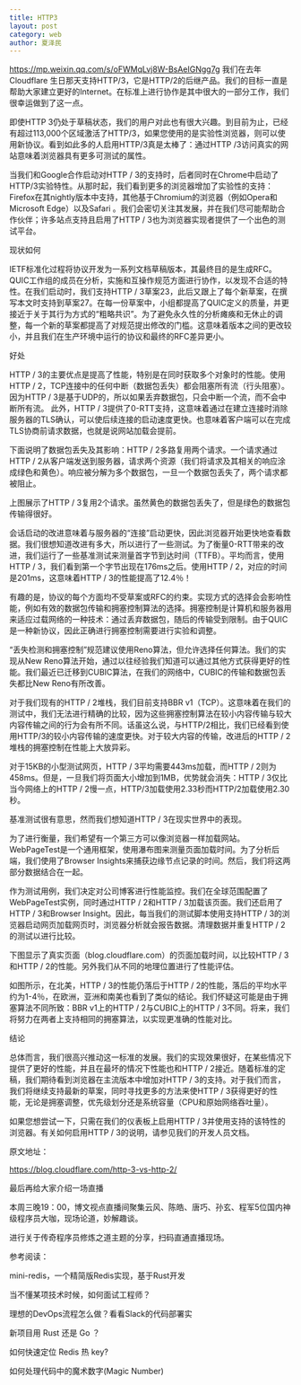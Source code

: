 ```yaml
---
title: HTTP3
layout: post
category: web
author: 夏泽民
---
```

https://mp.weixin.qq.com/s/oFWMqLvj8W-BsAeIGNgg7g
我们在去年Cloudflare 生日那天支持HTTP/3，它是HTTP/2的后继产品。我们的目标一直是帮助大家建立更好的Internet。在标准上进行协作是其中很大的一部分工作，我们很幸运做到了这一点。

即使HTTP 3仍处于草稿状态，我们的用户对此也有很大兴趣。到目前为止，已经有超过113,000个区域激活了HTTP/3，如果您使用的是实验性浏览器，则可以使用新协议。看到如此多的人启用HTTP/3真是太棒了：通过HTTP /3访问真实的网站意味着浏览器具有更多可测试的属性。

当我们和Google合作启动对HTTP / 3的支持时，后者同时在Chrome中启动了HTTP/3实验特性。从那时起，我们看到更多的浏览器增加了实验性的支持：Firefox在其nightly版本中支持，其他基于Chromium的浏览器（例如Opera和Microsoft Edge）以及Safari 。我们会密切关注其发展，并在我们尽可能帮助合作伙伴；许多站点支持且启用了HTTP / 3也为浏览器实现者提供了一个出色的测试平台。
<!-- more -->
现状如何


IETF标准化过程将协议开发为一系列文档草稿版本，其最终目的是生成RFC。QUIC工作组的成员在分析，实施和互操作规范方面进行协作，以发现不合适的特性。在我们启动时，我们支持HTTP / 3草案23，此后又跟上了每个新草案，在撰写本文时支持到草案27。在每一份草案中，小组都提高了QUIC定义的质量，并更接近于关于其行为方式的“粗略共识”。为了避免永久性的分析瘫痪和无休止的调整，每一个新的草案都提高了对规范提出修改的门槛。这意味着版本之间的更改较小，并且我们在生产环境中运行的协议和最终的RFC差异更小。



好处


HTTP / 3的主要优点是提高了性能，特别是在同时获取多个对象时的性能。使用HTTP / 2，TCP连接中的任何中断（数据包丢失）都会阻塞所有流（行头阻塞）。因为HTTP / 3是基于UDP的，所以如果丢弃数据包，只会中断一个流，而不会中断所有流。
此外，HTTP / 3提供了0-RTT支持，这意味着通过在建立连接时消除服务器的TLS确认，可以使后续连接的启动速度更快。也意味着客户端可以在完成TLS协商前请求数据，也就是说网站加载会提前。

下面说明了数据包丢失及其影响：HTTP / 2多路复用两个请求。一个请求通过HTTP / 2从客户端发送到服务器，请求两个资源（我们将请求及其相关的响应涂成绿色和黄色）。响应被分解为多个数据包，一旦一个数据包丢失了，两个请求都被阻止。







上图展示了HTTP / 3复用2个请求。虽然黄色的数据包丢失了，但是绿色的数据包传输得很好。

会话启动的改进意味着与服务器的“连接”启动更快，因此浏览器开始更快地查看数据。我们很想知道改进有多大，所以进行了一些测试。为了衡量0-RTT带来的改进，我们运行了一些基准测试来测量首字节到达时间（TTFB）。平均而言，使用HTTP / 3，我们看到第一个字节出现在176ms之后。使用HTTP / 2，对应的时间是201ms，这意味着HTTP / 3的性能提高了12.4％！





有趣的是，协议的每个方面均不受草案或RFC的约束。实现方式的选择会会影响性能，例如有效的数据包传输和拥塞控制算法的选择。拥塞控制是计算机和服务器用来适应过载网络的一种技术：通过丢弃数据包，随后的传输受到限制。由于QUIC是一种新协议，因此正确进行拥塞控制需要进行实验和调整。

“丢失检测和拥塞控制”规范建议使用Reno算法，但允许选择任何算法。我们的实现从New Reno算法开始，通过以往经验我们知道可以通过其他方式获得更好的性能。我们最近已迁移到CUBIC算法，在我们的网络中，CUBIC的传输和数据包丢失都比New Reno有所改善。

对于我们现有的HTTP / 2堆栈，我们目前支持BBR v1（TCP）。这意味着在我们的测试中，我们无法进行精确的比较，因为这些拥塞控制算法在较小内容传输与较大内容传输之间的行为会有所不同。话虽这么说，与HTTP/2相比，我们已经看到使用HTTP/3的较小内容传输的速度更快。对于较大内容的传输，改进后的HTTP / 2堆栈的拥塞控制在性能上大放异彩。

对于15KB的小型测试网页，HTTP / 3平均需要443ms加载，而HTTP / 2则为458ms。但是，一旦我们将页面大小增加到1MB，优势就会消失：HTTP / 3仅比当今网络上的HTTP / 2慢一点，HTTP/3加载使用2.33秒而HTTP/2加载使用2.30秒。










基准测试很有意思，然而我们想知道HTTP / 3在现实世界中的表现。

为了进行衡量，我们希望有一个第三方可以像浏览器一样加载网站。WebPageTest是一个通用框架，使用瀑布图来测量页面加载时间。为了分析后端，我们使用了Browser Insights来捕获边缘节点记录的时间。然后，我们将这两部分数据结合在一起。

作为测试用例，我们决定对公司博客进行性能监控。我们在全球范围配置了WebPageTest实例，同时通过HTTP / 2和HTTP / 3加载该页面。我们还启用了HTTP / 3和Browser Insight。因此，每当我们的测试脚本使用支持HTTP / 3的浏览器启动网页加载网页时，浏览器分析就会报告数据。清理数据并重复HTTP / 2的测试以进行比较。

下图显示了真实页面（blog.cloudflare.com）的页面加载时间，以比较HTTP / 3和HTTP / 2的性能。另外我们从不同的地理位置进行了性能评估。






如图所示，在北美，HTTP / 3的性能仍落后于HTTP / 2的性能，落后的平均水平约为1-4％，在欧洲，亚洲和南美也看到了类似的结论。我们怀疑这可能是由于拥塞算法不同所致：BBR v1上的HTTP / 2与CUBIC上的HTTP / 3不同。将来，我们将努力在两者上支持相同的拥塞算法，以实现更准确的性能对比。




结论


总体而言，我们很高兴推动这一标准的发展。我们的实现效果很好，在某些情况下提供了更好的性能，并且在最坏的情况下性能也和HTTP / 2接近。随着标准的定稿，我们期待看到浏览器在主流版本中增加对HTTP / 3的支持。对于我们而言，我们将继续支持最新的草案，同时寻找更多的方法来使HTTP / 3获得更好的性能，无论是拥塞调整，优先级划分还是系统容量（CPU和原始网络吞吐量）。

如果您想尝试一下，只需在我们的仪表板上启用HTTP / 3并使用支持的该特性的浏览器。有关如何启用HTTP / 3的说明，请参见我们的开发人员文档。



原文地址：

https://blog.cloudflare.com/http-3-vs-http-2/





最后再给大家介绍一场直播

本周三晚19：00，博文视点直播间聚集云风、陈皓、唐巧、孙玄、程军5位国内神级程序员大咖，现场论道，妙解趣谈。

进行关于传奇程序员修炼之道主题的分享，扫码直通直播现场。







参考阅读：



mini-redis，一个精简版Redis实现，基于Rust开发

当不懂某项技术时候，如何面试工程师？

理想的DevOps流程怎么做？看看Slack的代码部署实

新项目用 Rust 还是 Go ？

如何快速定位 Redis 热 key?

如何处理代码中的魔术数字(Magic&nbsp;Number)
